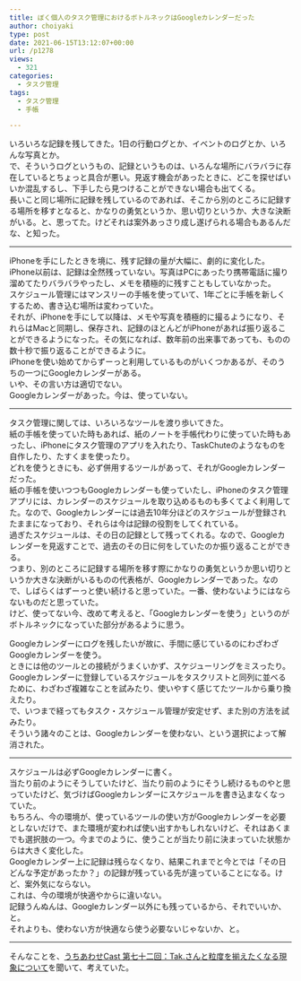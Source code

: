 ```yaml
---
title: ぼく個人のタスク管理におけるボトルネックはGoogleカレンダーだった
author: choiyaki
type: post
date: 2021-06-15T13:12:07+00:00
url: /p1278
views:
  - 321
categories:
  - タスク管理
tags:
  - タスク管理
  - 手帳

---
```

いろいろな記録を残してきた。1日の行動ログとか、イベントのログとか、いろんな写真とか。  
で、そういうログというもの、記録というものは、いろんな場所にバラバラに存在しているとちょっと具合が悪い。見返す機会があったときに、どこを探せばいいか混乱するし、下手したら見つけることができない場合も出てくる。  
長いこと同じ場所に記録を残しているのであれば、そこから別のところに記録する場所を移すとなると、かなりの勇気というか、思い切りというか、大きな決断がいる。と、思ってた。けどそれは案外あっさり成し遂げられる場合もあるんだな、と知った。

* * *

iPhoneを手にしたときを境に、残す記録の量が大幅に、劇的に変化した。  
iPhone以前は、記録は全然残っていない。写真はPCにあったり携帯電話に撮り溜めてたりバラバラやったし、メモを積極的に残すこともしていなかった。  
スケジュール管理にはマンスリーの手帳を使っていて、1年ごとに手帳を新しくするため、書き込む場所は変わっていた。  
それが、iPhoneを手にして以降は、メモや写真を積極的に撮るようになり、それらはMacと同期し、保存され、記録のほとんどがiPhoneがあれば振り返ることができるようになった。その気になれば、数年前の出来事であっても、ものの数十秒で振り返ることができるように。  
iPhoneを使い始めてからずーっと利用しているものがいくつかあるが、そのうちの一つにGoogleカレンダーがある。  
いや、その言い方は適切でない。  
Googleカレンダーがあった。今は、使っていない。

* * *

タスク管理に関しては、いろいろなツールを渡り歩いてきた。  
紙の手帳を使っていた時もあれば、紙のノートを手帳代わりに使っていた時もあったし、iPhoneにタスク管理のアプリを入れたり、TaskChuteのようなものを自作したり、たすくまを使ったり。  
どれを使うときにも、必ず併用するツールがあって、それがGoogleカレンダーだった。  
紙の手帳を使いつつもGoogleカレンダーも使っていたし、iPhoneのタスク管理アプリには、カレンダーのスケジュールを取り込めるものも多くてよく利用してた。なので、Googleカレンダーには過去10年分ほどのスケジュールが登録されたままになっており、それらは今は記録の役割をしてくれている。  
過ぎたスケジュールは、その日の記録として残ってくれる。なので、Googleカレンダーを見返すことで、過去のその日に何をしていたのか振り返ることができる。  
つまり、別のところに記録する場所を移す際にかなりの勇気というか思い切りというか大きな決断がいるものの代表格が、Googleカレンダーであった。なので、しばらくはずーっと使い続けると思っていた。一番、使わないようにはならないものだと思っていた。  
けど、使ってない今、改めて考えると、「Googleカレンダーを使う」というのがボトルネックになっていた部分があるように思う。

Googleカレンダーにログを残したいが故に、手間に感じているのにわざわざGoogleカレンダーを使う。  
ときには他のツールとの接続がうまくいかず、スケジューリングをミスったり。  
Googleカレンダーに登録しているスケジュールをタスクリストと同列に並べるために、わざわざ複雑なことを試みたり、使いやすく感じてたツールから乗り換えたり。  
で、いつまで経ってもタスク・スケジュール管理が安定せず、また別の方法を試みたり。  
そういう諸々のことは、Googleカレンダーを使わない、という選択によって解消された。

* * *

スケジュールは必ずGoogleカレンダーに書く。  
当たり前のようにそうしていたけど、当たり前のようにそうし続けるものやと思っていたけど、気づけばGoogleカレンダーにスケジュールを書き込まなくなっていた。  
もちろん、今の環境が、使っているツールの使い方がGoogleカレンダーを必要としないだけで、また環境が変われば使い出すかもしれないけど、それはあくまでも選択肢の一つ。今までのように、使うことが当たり前に決まっていた状態からは大きく変化した。  
Googleカレンダー上に記録は残らなくなり、結果これまでと今とでは「その日どんな予定があったか？」の記録が残っている先が違っていることになる。けど、案外気にならない。  
これは、今の環境が快適やからに違いない。  
記録うんぬんは、Googleカレンダー以外にも残っているから、それでいいか、と。  
それよりも、使わない方が快適なら使う必要ないじゃないか、と。

* * *

そんなことを、[うちあわせCast 第七十二回：Tak.さんと粒度を揃えたくなる現象について][1]を聞いて、考えていた。

 [1]: https://anchor.fm/rashita/episodes/Tak-e12gmb6